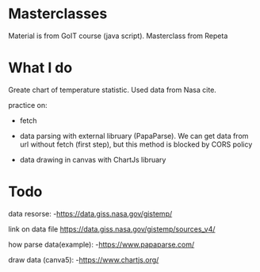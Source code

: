 # Masterclasses

Material is from GoIT course (java script). Masterclass from Repeta

# What I do

Greate chart of temperature statistic. Used data from Nasa cite.

practice on:

- fetch 

- data parsing with external libruary (PapaParse). 
We can get data from url without fetch (first step), but this method is blocked by CORS policy

- data drawing in canvas with ChartJs libruary

# Todo

data resorse: 
-https://data.giss.nasa.gov/gistemp/

link on data file
https://data.giss.nasa.gov/gistemp/sources_v4/

how parse data(example):
-https://www.papaparse.com/

draw data (canva5):
-https://www.chartjs.org/